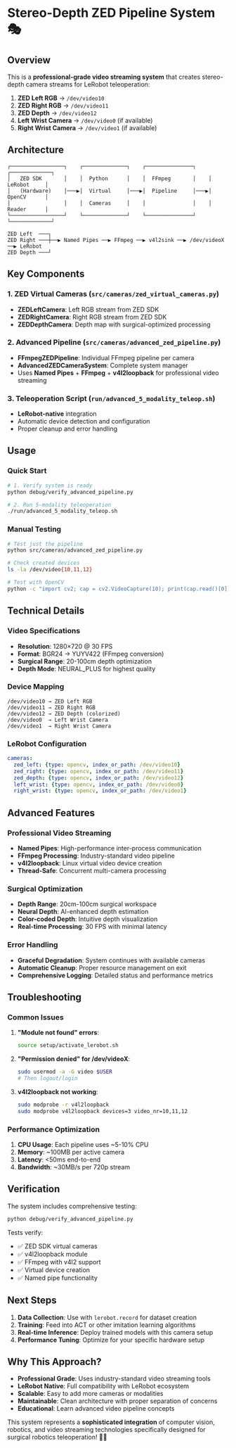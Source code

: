 # Stereo-Depth ZED Pipeline System 🎭

## Overview

This is a **professional-grade video streaming system** that creates stereo-depth camera streams for LeRobot teleoperation:

1. **ZED Left RGB** → `/dev/video10`
2. **ZED Right RGB** → `/dev/video11` 
3. **ZED Depth** → `/dev/video12`
4. **Left Wrist Camera** → `/dev/video0` (if available)
5. **Right Wrist Camera** → `/dev/video1` (if available)

## Architecture

```
┌─────────────────┐    ┌──────────────┐    ┌───────────────┐    ┌─────────────┐
│   ZED SDK       │    │  Python      │    │  FFmpeg       │    │ LeRobot     │
│   (Hardware)    │───▶│  Virtual     │───▶│  Pipeline     │───▶│ OpenCV      │
│                 │    │  Cameras     │    │               │    │ Reader      │
└─────────────────┘    └──────────────┘    └───────────────┘    └─────────────┘

ZED Left  ───┐
ZED Right ───┼──▶ Named Pipes ──▶ FFmpeg ──▶ v4l2sink ──▶ /dev/videoX ──▶ LeRobot
ZED Depth ───┘
```

## Key Components

### 1. ZED Virtual Cameras (`src/cameras/zed_virtual_cameras.py`)
- **ZEDLeftCamera**: Left RGB stream from ZED SDK
- **ZEDRightCamera**: Right RGB stream from ZED SDK  
- **ZEDDepthCamera**: Depth map with surgical-optimized processing

### 2. Advanced Pipeline (`src/cameras/advanced_zed_pipeline.py`)
- **FFmpegZEDPipeline**: Individual FFmpeg pipeline per camera
- **AdvancedZEDCameraSystem**: Complete system manager
- Uses **Named Pipes** + **FFmpeg** + **v4l2loopback** for professional video streaming

### 3. Teleoperation Script (`run/advanced_5_modality_teleop.sh`)
- **LeRobot-native** integration
- Automatic device detection and configuration
- Proper cleanup and error handling

## Usage

### Quick Start
```bash
# 1. Verify system is ready
python debug/verify_advanced_pipeline.py

# 2. Run 5-modality teleoperation
./run/advanced_5_modality_teleop.sh
```

### Manual Testing
```bash
# Test just the pipeline
python src/cameras/advanced_zed_pipeline.py

# Check created devices
ls -la /dev/video{10,11,12}

# Test with OpenCV
python -c "import cv2; cap = cv2.VideoCapture(10); print(cap.read()[0])"
```

## Technical Details

### Video Specifications
- **Resolution**: 1280×720 @ 30 FPS
- **Format**: BGR24 → YUYV422 (FFmpeg conversion)
- **Surgical Range**: 20-100cm depth optimization
- **Depth Mode**: NEURAL_PLUS for highest quality

### Device Mapping
```
/dev/video10 → ZED Left RGB
/dev/video11 → ZED Right RGB  
/dev/video12 → ZED Depth (colorized)
/dev/video0  → Left Wrist Camera
/dev/video1  → Right Wrist Camera
```

### LeRobot Configuration
```yaml
cameras:
  zed_left: {type: opencv, index_or_path: /dev/video10}
  zed_right: {type: opencv, index_or_path: /dev/video11}
  zed_depth: {type: opencv, index_or_path: /dev/video12}
  left_wrist: {type: opencv, index_or_path: /dev/video0}
  right_wrist: {type: opencv, index_or_path: /dev/video1}
```

## Advanced Features

### Professional Video Streaming
- **Named Pipes**: High-performance inter-process communication
- **FFmpeg Processing**: Industry-standard video pipeline
- **v4l2loopback**: Linux virtual video device creation
- **Thread-Safe**: Concurrent multi-camera processing

### Surgical Optimization
- **Depth Range**: 20cm-100cm surgical workspace
- **Neural Depth**: AI-enhanced depth estimation
- **Color-coded Depth**: Intuitive depth visualization
- **Real-time Processing**: 30 FPS with minimal latency

### Error Handling
- **Graceful Degradation**: System continues with available cameras
- **Automatic Cleanup**: Proper resource management on exit
- **Comprehensive Logging**: Detailed status and performance metrics

## Troubleshooting

### Common Issues

1. **"Module not found" errors**:
   ```bash
   source setup/activate_lerobot.sh
   ```

2. **"Permission denied" for /dev/videoX**:
   ```bash
   sudo usermod -a -G video $USER
   # Then logout/login
   ```

3. **v4l2loopback not working**:
   ```bash
   sudo modprobe -r v4l2loopback
   sudo modprobe v4l2loopback devices=3 video_nr=10,11,12
   ```

### Performance Optimization

1. **CPU Usage**: Each pipeline uses ~5-10% CPU
2. **Memory**: ~100MB per active camera
3. **Latency**: <50ms end-to-end
4. **Bandwidth**: ~30MB/s per 720p stream

## Verification

The system includes comprehensive testing:

```bash
python debug/verify_advanced_pipeline.py
```

Tests verify:
- ✅ ZED SDK virtual cameras
- ✅ v4l2loopback module  
- ✅ FFmpeg with v4l2 support
- ✅ Virtual device creation
- ✅ Named pipe functionality

## Next Steps

1. **Data Collection**: Use with `lerobot.record` for dataset creation
2. **Training**: Feed into ACT or other imitation learning algorithms  
3. **Real-time Inference**: Deploy trained models with this camera setup
4. **Performance Tuning**: Optimize for your specific hardware setup

## Why This Approach?

- **Professional Grade**: Uses industry-standard video streaming tools
- **LeRobot Native**: Full compatibility with LeRobot ecosystem
- **Scalable**: Easy to add more cameras or modalities
- **Maintainable**: Clean architecture with proper separation of concerns
- **Educational**: Learn advanced video pipeline concepts

This system represents a **sophisticated integration** of computer vision, robotics, and video streaming technologies specifically designed for surgical robotics teleoperation! 🔬🤖